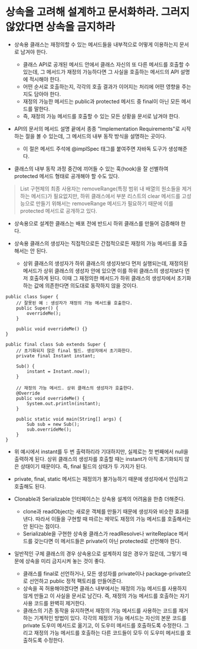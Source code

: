# 상속을 고려해 설계하고 문서화하라. 그러지 않았다면 상속을 금지하라

* 상속용 클래스는 재정의할 수 있는 메서드들을 내부적으로 어떻게 이용하는지 문서로 남겨야 한다.
  * 클래스 API로 공개된 메서드 안에서 클래스 자신의 또 다른 메서드를 호출할 수 있는데, 그 메서드가 재정의 가능하다면 그 사실을 호출하는 메서드의 API 설명에 적시해야 한다.
  * 어떤 순서로 호출하는지, 각각의 호출 결과가 이어지는 처리에 어떤 영향을 주는지도 담아야 한다.
  * 재정의 가능한 메서드는 public과 protected 메서드 중 final이 아닌 모든 메서드를 말한다.
  * 즉, 재정의 가능 메서드를 호출할 수 있는 모든 상황을 문서로 남겨야 한다.
  
* API의 문서의 메서드 설명 끝에서 종종 "Implementation Requirements"로 시작하는 절을 볼 수 있는데, 그 메서드의 내부 동작 방식을 설명하는 곳이다.
  * 이 절은 메서드 주석에 @implSpec 태그를 붙여주면 자바독 도구가 생성해준다.
  
* 클래스의 내부 동작 과정 중간에 끼어들 수 있는 훅(hook)을 잘 선별하여 protected 메서드 형태로 공개해야 할 수도 있다.
> List 구현체의 최종 사용자는 removeRange(특정 범위 내 배열의 원소들을 제거하는 메서드)가 필요없지만, 하위 클래스에서 부분 리스트의 clear 메서드를 고성능으로 만들기 위해서는 removeRange 메서드가 필요하기 때문에 이를 protected 메서드로 공개하고 있다.

* 상속용으로 설계한 클래스는 배포 전에 반드시 하위 클래스를 만들어 검증해야 한다.

* 상속용 클래스의 생성자는 직접적으로든 간접적으로든 재정의 가능 메서드를 호출해서는 안 된다.
  * 상위 클래스의 생성자가 하위 클래스의 생성자보다 먼저 실행되는데, 재정의된 메서드가 상위 클래스의 생성자 안에 있으면 이를 하위 클래스의 생성자보다 먼저 호출하게 된다. 이때 그 재정의한 메서드가 하위 클래스의 생성자에서 초기화하는 값에 의존한다면 의도대로 동작하지 않을 것이다.
  
```
public class Super {
    // 잘못된 예 : 생성자가 재정의 가능 메서드를 호출한다.
    public Super() {
        overrideMe();
    }
    
    public void overrideMe() {}
}

public final class Sub extends Super {
    // 초기화되지 않은 final 필드. 생성자에서 초기화한다.
    private final Instant instant;
    
    Sub() {
        instant = Instant.now();
    }
    
    // 재정의 가능 메서드. 상위 클래스의 생성자가 호출한다.
    @Override
    public void overrideMe() {
        System.out.println(instant);
    }
    
    public static void main(String[] args) {
        Sub sub = new Sub();
        sub.overrideMe();
    }
}
```

* 위 예시에서 instant를 두 번 출력하리라 기대하지만, 실제로는 첫 번째에서 null을 출력하게 된다. 상위 클래스의 생성자를 호출할 때는 instant가 아직 초기화되지 않은 상태이기 때문이다. 즉, final 필드의 상태가 두 가지가 된다.

* private, final, static 메서드는 재정의가 불가능하기 때문에 생성자에서 안심하고 호출해도 된다.

* Clonable과 Serializable 인터페이스는 상속용 설계의 어려움을 한층 더해준다.
  * clone과 readObject는 새로운 객체를 만들기 때문에 생성자와 비슷한 효과를 낸다. 따라서 이들을 구현할 때 따르는 제약도 재정의 가능 메서드를 호출해서는 안 된다는 점이다.
  * Serializable을 구현한 상속용 클래스가 readResolve나 writeReplace 메서드를 갖는다면 이 메서드들은 private이 아닌 protected로 선언해야 한다.

* 일반적인 구체 클래스의 경우 상속용으로 설계하지 않은 경우가 많은데, 그렇기 때문에 상속을 미리 금지시켜 놓는 것이 좋다.
  * 클래스를 final로 선언하거나, 모든 생성자를 private이나 package-private으로 선언하고 public 정적 팩토리를 만들어준다.
  * 상속을 꼭 허용해야겠다면 클래스 내부에서는 재정의 가능 메서드를 사용하지 않게 만들고 이 사실을 문서로 남긴다. 즉, 재정의 가능 메서드를 호출하는 자기 사용 코드를 완벽히 제거한다.
  * 클래스의 기존 동작을 유지하면서 재정의 가능 메서드를 사용하는 코드를 재거하는 기계적인 방법이 있다. 각각의 재정의 가능 메서드는 자신의 본문 코드를 private 도우미 메서드로 옮기고, 이 도우미 메서드를 호출하도록 수정한다. 그리고 재정의 가능 메서드를 호출하는 다른 코드들이 모두 이 도우미 메서드를 호출하도록 수정한다.